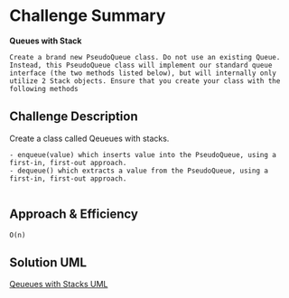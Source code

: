 # Challenge Summary
**Queues with Stack**
```
Create a brand new PseudoQueue class. Do not use an existing Queue. Instead, this PseudoQueue class will implement our standard queue interface (the two methods listed below), but will internally only utilize 2 Stack objects. Ensure that you create your class with the following methods
```

## Challenge Description
Create a class called Qeueues with stacks.
```
- enqueue(value) which inserts value into the PseudoQueue, using a first-in, first-out approach.
- dequeue() which extracts a value from the PseudoQueue, using a first-in, first-out approach.


```

## Approach & Efficiency
```
O(n) 
```
## Solution UML
[Qeueues with Stacks UML](../../assets/qwithstacks.md)
